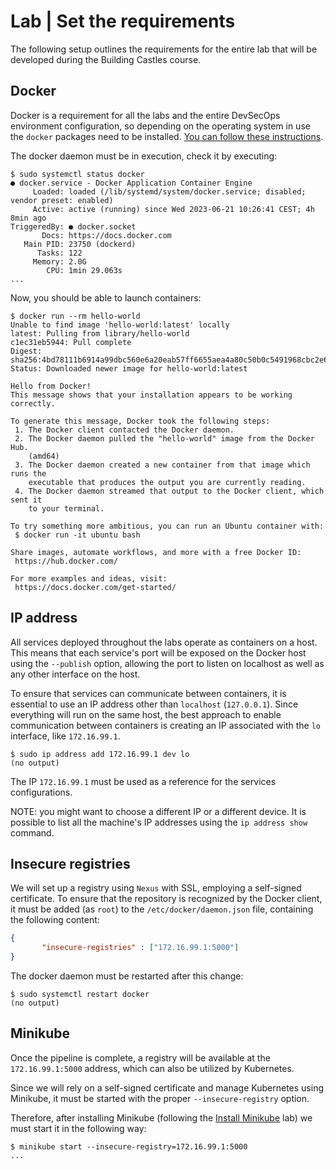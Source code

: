 # Lab | Set the requirements

The following setup outlines the requirements for the entire lab that will be
developed during the Building Castles course.

## Docker

Docker is a requirement for all the labs and the entire DevSecOps environment
configuration, so depending on the operating system in use the `docker` packages
need to be installed. [You can follow these instructions](../Common/Containers-Install-Docker.md).

The docker daemon must be in execution, check it by executing:

```console
$ sudo systemctl status docker
● docker.service - Docker Application Container Engine
     Loaded: loaded (/lib/systemd/system/docker.service; disabled; vendor preset: enabled)
     Active: active (running) since Wed 2023-06-21 10:26:41 CEST; 4h 8min ago
TriggeredBy: ● docker.socket
       Docs: https://docs.docker.com
   Main PID: 23750 (dockerd)
      Tasks: 122
     Memory: 2.0G
        CPU: 1min 29.063s
...
```

Now, you should be able to launch containers:

```console
$ docker run --rm hello-world
Unable to find image 'hello-world:latest' locally
latest: Pulling from library/hello-world
c1ec31eb5944: Pull complete
Digest: sha256:4bd78111b6914a99dbc560e6a20eab57ff6655aea4a80c50b0c5491968cbc2e6
Status: Downloaded newer image for hello-world:latest

Hello from Docker!
This message shows that your installation appears to be working correctly.

To generate this message, Docker took the following steps:
 1. The Docker client contacted the Docker daemon.
 2. The Docker daemon pulled the "hello-world" image from the Docker Hub.
    (amd64)
 3. The Docker daemon created a new container from that image which runs the
    executable that produces the output you are currently reading.
 4. The Docker daemon streamed that output to the Docker client, which sent it
    to your terminal.

To try something more ambitious, you can run an Ubuntu container with:
 $ docker run -it ubuntu bash

Share images, automate workflows, and more with a free Docker ID:
 https://hub.docker.com/

For more examples and ideas, visit:
 https://docs.docker.com/get-started/
```

## IP address

All services deployed throughout the labs operate as containers on a host. This
means that each service's port will be exposed on the Docker host using the
`--publish` option, allowing the port to listen on localhost as well
as any other interface on the host.

To ensure that services can communicate between containers, it is essential
to use an IP address other than `localhost` (`127.0.0.1`).
Since everything will run on the same host, the best approach to enable
communication between containers is creating an IP associated with the `lo`
interface, like `172.16.99.1`.

```console
$ sudo ip address add 172.16.99.1 dev lo
(no output)
```

The IP `172.16.99.1` must be used as a reference for the services
configurations.

NOTE: you might want to choose a different IP or a different device. It is
possible to list all the machine's IP addresses using the `ip address show`
command.

## Insecure registries

We will set up a registry using `Nexus` with SSL, employing a self-signed
certificate. To ensure that the repository is recognized by the Docker client,
it must be added (as `root`) to the `/etc/docker/daemon.json` file, containing
the following content:

```json
{
       "insecure-registries" : ["172.16.99.1:5000"]
}
```

The docker daemon must be restarted after this change:

```console
$ sudo systemctl restart docker
(no output)
```

## Minikube

Once the pipeline is complete, a registry will be available at the
`172.16.99.1:5000` address, which can also be utilized by Kubernetes.

Since we will rely on a self-signed certificate and manage Kubernetes using
Minikube, it must be started with the proper `--insecure-registry` option.

Therefore, after installing Minikube (following the [Install Minikube](../Common/Kubernetes-Install-Minikube.md)
lab) we must start it in the following way:

```console
$ minikube start --insecure-registry=172.16.99.1:5000
...
```
